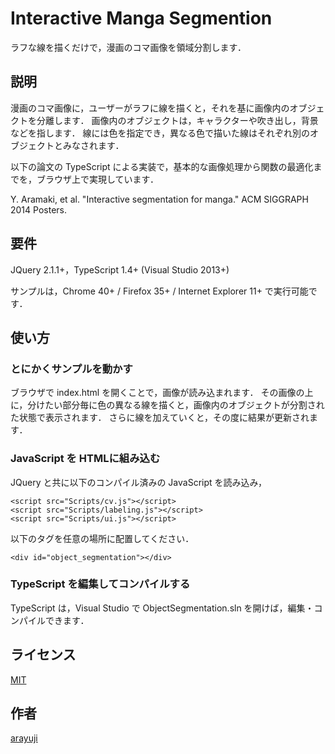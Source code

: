 Interactive Manga Segmention
====

ラフな線を描くだけで，漫画のコマ画像を領域分割します．

## 説明
漫画のコマ画像に，ユーザーがラフに線を描くと，それを基に画像内のオブジェクトを分離します．
画像内のオブジェクトは，キャラクターや吹き出し，背景などを指します．
線には色を指定でき，異なる色で描いた線はそれぞれ別のオブジェクトとみなされます．

以下の論文の TypeScript による実装で，基本的な画像処理から関数の最適化までを，ブラウザ上で実現しています．

Y. Aramaki, et al. "Interactive segmentation for manga." ACM SIGGRAPH 2014 Posters.

## 要件
JQuery 2.1.1+，TypeScript 1.4+ (Visual Studio 2013+)

サンプルは，Chrome 40+ / Firefox 35+ / Internet Explorer 11+ で実行可能です．

## 使い方
### とにかくサンプルを動かす
ブラウザで index.html を開くことで，画像が読み込まれます．
その画像の上に，分けたい部分毎に色の異なる線を描くと，画像内のオブジェクトが分割された状態で表示されます．
さらに線を加えていくと，その度に結果が更新されます．

### JavaScript を HTMLに組み込む
JQuery と共に以下のコンパイル済みの JavaScript を読み込み，

    <script src="Scripts/cv.js"></script>
    <script src="Scripts/labeling.js"></script>
    <script src="Scripts/ui.js"></script>

以下のタグを任意の場所に配置してください．

    <div id="object_segmentation"></div>

### TypeScript を編集してコンパイルする
TypeScript は，Visual Studio で ObjectSegmentation.sln を開けば，編集・コンパイルできます．


## ライセンス

[MIT](http://opensource.org/licenses/mit-license.php)

## 作者

[arayuji](https://github.com/arayuji)

